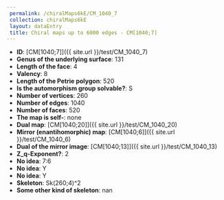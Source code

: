 ```yaml
--- 
 permalink: /chiralMaps6kE/CM_1040_7 
 collection: chiralMaps6kE
 layout: dataEntry
 title: Chiral maps up to 6000 edges - CM[1040;7]
---
```


- **ID**: [CM[1040;7]]({{ site.url }}/test/CM_1040_7)
- **Genus of the underlying surface**: 131
- **Length of the face**: 4
- **Valency**: 8
- **Length of the Petrie polygon**: 520
- **Is the automorphism group solvable?**: S
- **Number of vertices**: 260
- **Number of edges**: 1040
- **Number of faces**: 520
- **The map is self-**: none
- **Dual map**: [CM[1040;20]]({{ site.url }}/test/CM_1040_20)
- **Mirror (enantihomorphic) map**: [CM[1040;6]]({{ site.url }}/test/CM_1040_6)
- **Dual of the mirror image**: [CM[1040;13]]({{ site.url }}/test/CM_1040_13)
- **Z_q-Exponent?**: 2
- **No idea**:  7:6
- **No idea**: Y
- **No idea**: Y
- **Skeleton**: Sk(260;4)^2
- **Some other kind of skeleton**: nan
